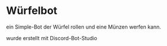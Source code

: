 # Würfelbot
ein Simple-Bot der Würfel rollen und eine Münzen werfen kann.

wurde erstellt mit Discord-Bot-Studio
